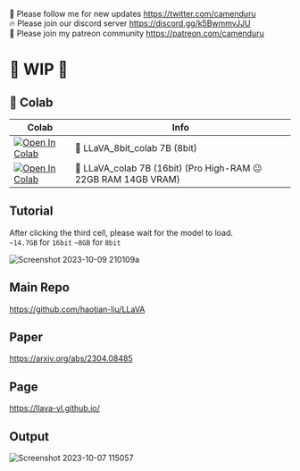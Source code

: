 🐣 Please follow me for new updates https://twitter.com/camenduru <br />
🔥 Please join our discord server https://discord.gg/k5BwmmvJJU <br />
🥳 Please join my patreon community https://patreon.com/camenduru <br />

# 🚦 WIP 🚦

## 🦒 Colab

| Colab | Info
| --- | --- |
[![Open In Colab](https://colab.research.google.com/assets/colab-badge.svg)](https://colab.research.google.com/github/camenduru/LLaVA-colab/blob/main/LLaVA_8bit_colab.ipynb) | 🌋 LLaVA_8bit_colab 7B (8bit)
[![Open In Colab](https://colab.research.google.com/assets/colab-badge.svg)](https://colab.research.google.com/github/camenduru/LLaVA-colab/blob/main/LLaVA_colab.ipynb) | 🌋 LLaVA_colab 7B (16bit) (Pro High-RAM 😐 22GB RAM 14GB VRAM)

## Tutorial

After clicking the third cell, please wait for the model to load. <br />
`~14.7GB` for `16bit` `~8GB` for `8bit` <br />

![Screenshot 2023-10-09 210109a](https://github.com/camenduru/LLaVA-colab/assets/54370274/396b7a05-3660-4117-87bc-cc9384d627f2)

## Main Repo
https://github.com/haotian-liu/LLaVA

## Paper
https://arxiv.org/abs/2304.08485

## Page
https://llava-vl.github.io/

## Output
![Screenshot 2023-10-07 115057](https://github.com/camenduru/LLaVA-colab/assets/54370274/fbf25306-7dcd-4100-b799-52343eec7bed)
